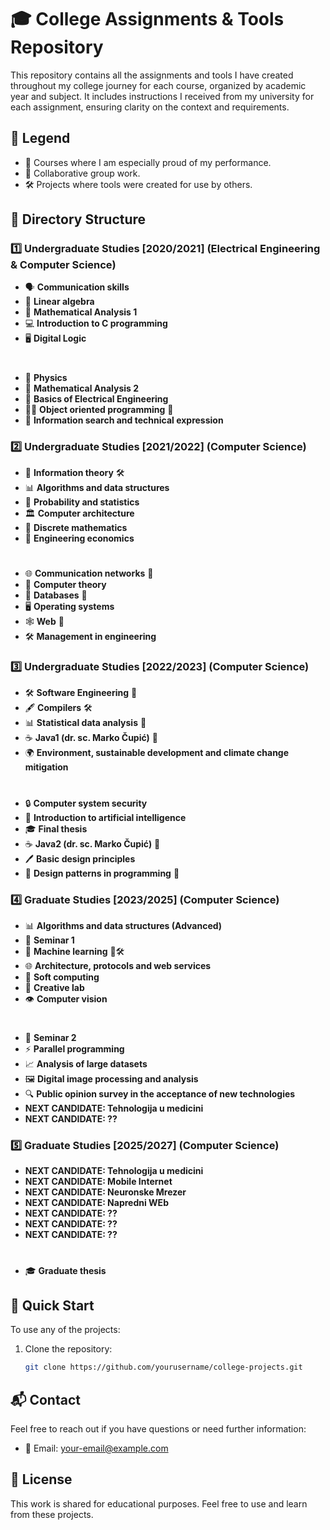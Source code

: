 # 🎓 College Assignments & Tools Repository

This repository contains all the assignments and tools I have created throughout my college journey for each course, organized by academic year and subject. It includes instructions I received from my university for each assignment, ensuring clarity on the context and requirements.

## 🌟 Legend
- 💪 Courses where I am especially proud of my performance.
- 👥 Collaborative group work.
- 🛠️ Projects where tools were created for use by others.


## 📂 Directory Structure

### 1️⃣ Undergraduate Studies [2020/2021] (Electrical Engineering & Computer Science)
- 🗣️ **Communication skills** 
- 🧮 **Linear algebra** 
- 🔢 **Mathematical Analysis 1**
- 💻 **Introduction to C programming** 
- 🖥️ **Digital Logic**
#
- 📐 **Physics**
- 🔢 **Mathematical Analysis 2**
- 🔌 **Basics of Electrical Engineering**
- 🧑‍💻 **Object oriented programming** 💪
- 📢 **Information search and technical expression**

### 2️⃣ Undergraduate Studies [2021/2022] (Computer Science)
- 📡 **Information theory** 🛠️
- 📊 **Algorithms and data structures** 
- 🎲 **Probability and statistics**
- 🏛️ **Computer architecture**
- 🧩 **Discrete mathematics**
- 💼 **Engineering economics**
#
- 🌐 **Communication networks** 💪
- 🤖 **Computer theory**
- 💾 **Databases** 💪
- 🖥️ **Operating systems**
- 🕸️ **Web** 💪
- 🛠️ **Management in engineering**

### 3️⃣ Undergraduate Studies [2022/2023] (Computer Science)
- 🛠️ **Software Engineering** 👥
- 🖋️ **Compilers** 🛠️
- 📊 **Statistical data analysis** 👥
- ☕ **Java1 (dr. sc. Marko Čupić)** 💪
- 🌍 **Environment, sustainable development and climate change mitigation**
#
- 🔒 **Computer system security**
- 🤖 **Introduction to artificial intelligence**
- 🎓 **Final thesis**
- ☕ **Java2 (dr. sc. Marko Čupić)** 💪
- 🖊️ **Basic design principles**
- 🧩 **Design patterns in programming** 💪

### 4️⃣ Graduate Studies [2023/2025] (Computer Science)
- 📊 **Algorithms and data structures (Advanced)** 
- 📝 **Seminar 1** 
- 🤖 **Machine learning** 💪🛠️
- 🌐 **Architecture, protocols and web services** 
- 🧠 **Soft computing** 
- 🎨 **Creative lab** 
- 👁️ **Computer vision** 
#
- 📝 **Seminar 2** 
- ⚡ **Parallel programming** 
- 📈 **Analysis of large datasets** 
- 🖼️ **Digital image processing and analysis** 
- 🔍 **Public opinion survey in the acceptance of new technologies** 
- **NEXT CANDIDATE: Tehnologija u medicini**
- **NEXT CANDIDATE: ??**



### 5️⃣ Graduate Studies [2025/2027] (Computer Science)

- **NEXT CANDIDATE: Tehnologija u medicini**
- **NEXT CANDIDATE: Mobile Internet**
- **NEXT CANDIDATE: Neuronske Mrezer**
- **NEXT CANDIDATE: Napredni WEb**
- **NEXT CANDIDATE: ??**
- **NEXT CANDIDATE: ??**
- **NEXT CANDIDATE: ??**
#
- 🎓 **Graduate thesis**

## 🚀 Quick Start

To use any of the projects:

1. Clone the repository:
   ```bash
   git clone https://github.com/yourusername/college-projects.git
   ```

## 📬 Contact
Feel free to reach out if you have questions or need further information:
- 📧 Email: your-email@example.com

## 📝 License
This work is shared for educational purposes. Feel free to use and learn from these projects.